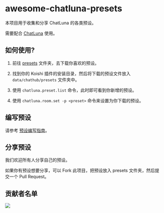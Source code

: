 # awesome-chatluna-presets

本项目用于收集和分享 ChatLuna 的各类预设。

需要配合 [ChatLuna](https://chatluna.dingyi222666.top/) 使用。

## 如何使用?

1. 前往 [presets](/presets/) 文件夹，去下载你喜欢的预设。

2. 找到你的 Koishi 插件的安装目录，然后将下载的预设文件放入 `data/chathub/presets` 文件夹中。

3. 使用 `chatluna.preset.list` 命令，此时即可看到你新增的预设。

4. 使用 `chatluna.room.set -p <preset>` 命令来设置为你下载的预设。

## 编写预设

请参考 [预设编写指南](https://chatluna.dingyi222666.top/guide/preset-system/write-preset.html)。

## 分享预设

我们欢迎所有人分享自己的预设。

如果你有预设想要分享，可以 Fork 此项目，把预设放入 presets 文件夹，然后提交一个 Pull Request。

## 贡献者名单  

<a href="https://github.com/ChatLunaLab/awesome-chathub-presets/graphs/contributors">
  <img src="https://contrib.rocks/image?repo=ChatLunaLab/awesome-chathub-presets" />
</a>

